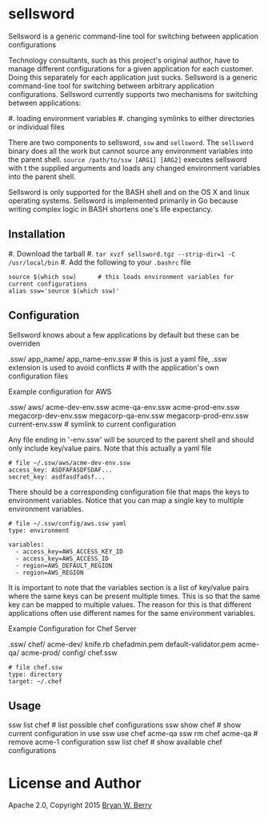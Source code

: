 # sellsword

Sellsword is a generic command-line tool for switching between application configurations

Technology consultants, such as this project's original author, have to manage different configurations
for a given application for each customer. Doing this separately for each application just sucks. Sellsword
is a generic command-line tool for switching between arbitrary application configurations. Sellsword
currently supports two mechanisms for switching between applications:

#. loading environment variables
#. changing symlinks to either directories or individual files

There are two components to sellsword, `ssw` and `sellsword`. The `sellsword` binary does all the
work but cannot source any environment variables into the parent shell. `source /path/to/ssw [ARG1] [ARG2]`
executes sellsword with t the supplied arguments and loads any changed environment variables into
the parent shell.

Sellsword is only supported for the BASH shell and on the OS X and linux operating systems. Sellsword is implemented primarily in Go because writing complex logic in BASH shortens one's life expectancy.


## Installation

#. Download the tarball
#. `tar xvzf sellsword.tgz --strip-dir=1 -C /usr/local/bin`
#. Add the following to your `.bashrc` file

```
source $(which ssw)      # this loads environment variables for current configurations
alias ssw='source $(which ssw)'   
```



## Configuration

Sellsword knows about a few applications by default but these can be overriden

.ssw/
     app_name/
             app_name-env.ssw  # this is just a yaml file, .ssw extension is used to avoid conflicts
                           # with the application's own configuration files


Example configuration for AWS

.ssw/
     aws/
        acme-dev-env.ssw
        acme-qa-env.ssw
        acme-prod-env.ssw
        megacorp-dev-env.ssw
        megacorp-qa-env.ssw
        megacorp-prod-env.ssw
        current-env.ssw  # symlink to current configuration
        
Any file ending in '-env.ssw' will be sourced to the parent shell and should only include key/value pairs.
Note that this actually a yaml file

```
# file ~/.ssw/aws/acme-dev-env.ssw
access_key: ASDFAFASDFSDAF...
secret_key: asdfasdfadsf...
```

There should be a corresponding configuration file that maps the keys to environment variables. Notice
that you can map a single key to multiple environment variables.

```
# file ~/.ssw/config/aws.ssw yaml
type: environment

variables:
  - access_key=AWS_ACCESS_KEY_ID
  - access_key=AWS_ACCESS_ID
  - region=AWS_DEFAULT_REGION
  - region=AWS_REGION
```

It is important to note that the variables section is a list of key/value pairs where the same keys
can be present multiple times. This is so that the same key can be mapped to multiple values. The
reason for this is that different applications often use different names for the same environment
variables.

Example Configuration for Chef Server

.ssw/
     chef/
        acme-dev/
                knife.rb
                chefadmin.pem
                default-validator.pem
        acme-qa/
        acme-prod/
     config/
        chef.ssw

```
# file chef.ssw
type: directory
target: ~/.chef
```

## Usage

ssw list chef   # list possible chef configurations
ssw show chef   # show current configuration in use
ssw use chef acme-qa 
ssw rm chef acme-qa   # remove acme-1 configuration
ssw list chef   # show available chef configurations



# License and Author

Apache 2.0, Copyright 2015 [Bryan W. Berry](mailto:bryan.berry@gmail.com)  